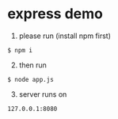 # express demo


1. please run (install npm first)

```
$ npm i
```

2. then run

```
$ node app.js
```

3. server runs on

```
127.0.0.1:8080
```